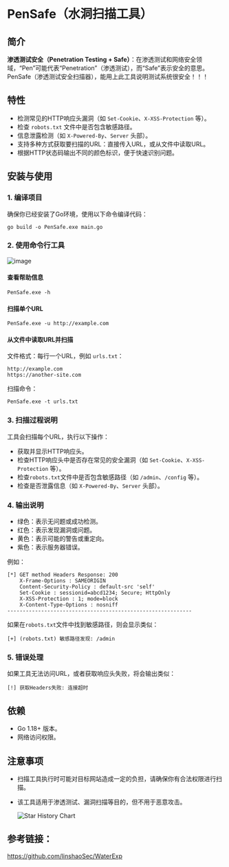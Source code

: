 # PenSafe（水洞扫描工具）

## 简介

**渗透测试安全（Penetration Testing + Safe）**：在渗透测试和网络安全领域，“Pen”可能代表“Penetration”（渗透测试），而“Safe”表示安全的意思。PenSafe（渗透测试安全扫描器），能用上此工具说明测试系统很安全！！！

## 特性

- 检测常见的HTTP响应头漏洞（如 `Set-Cookie`、`X-XSS-Protection` 等）。
- 检查 `robots.txt` 文件中是否包含敏感路径。
- 信息泄露检测（如 `X-Powered-By`、`Server` 头部）。
- 支持多种方式获取要扫描的URL：直接传入URL，或从文件中读取URL。
- 根据HTTP状态码输出不同的颜色标识，便于快速识别问题。

## 安装与使用

### 1. 编译项目

确保你已经安装了Go环境，使用以下命令编译代码：

```
go build -o PenSafe.exe main.go
```

### 2. 使用命令行工具
![image](https://github.com/user-attachments/assets/512ab4e3-eb7b-4676-8858-d7d9dd6624d3)
#### 查看帮助信息

```
PenSafe.exe -h
```

#### 扫描单个URL

```
PenSafe.exe -u http://example.com
```

#### 从文件中读取URL并扫描

文件格式：每行一个URL，例如 `urls.txt`：

```
http://example.com
https://another-site.com
```

扫描命令：

```
PenSafe.exe -t urls.txt
```

### 3. 扫描过程说明

工具会扫描每个URL，执行以下操作：

- 获取并显示HTTP响应头。
- 检查HTTP响应头中是否存在常见的安全漏洞（如 `Set-Cookie`、`X-XSS-Protection` 等）。
- 检查`robots.txt`文件中是否包含敏感路径（如 `/admin`、`/config` 等）。
- 检查是否泄露信息（如 `X-Powered-By`、`Server` 头部）。

### 4. 输出说明

- 绿色：表示无问题或成功检测。
- 红色：表示发现漏洞或问题。
- 黄色：表示可能的警告或重定向。
- 紫色：表示服务器错误。

例如：

```
[*] GET method Headers Response: 200
    X-Frame-Options : SAMEORIGIN
    Content-Security-Policy : default-src 'self'
    Set-Cookie : sessionid=abcd1234; Secure; HttpOnly
    X-XSS-Protection : 1; mode=block
    X-Content-Type-Options : nosniff
------------------------------------------------------------
```

如果在`robots.txt`文件中找到敏感路径，则会显示类似：

```
[+] (robots.txt) 敏感路径发现: /admin
```

### 5. 错误处理

如果工具无法访问URL，或者获取响应头失败，将会输出类似：

```
[!] 获取Headers失败: 连接超时
```

## 依赖

- Go 1.18+ 版本。
- 网络访问权限。

## 注意事项

- 扫描工具执行时可能对目标网站造成一定的负担，请确保你有合法权限进行扫描。
- 该工具适用于渗透测试、漏洞扫描等目的，但不用于恶意攻击。

  ![Star History Chart](https://star-history.com/#yuning029/PenSafe&Date)
  
## 参考链接：

https://github.com/linshaoSec/WaterExp
